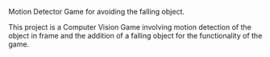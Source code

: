 Motion Detector Game for avoiding the falling object.
 

This project is a Computer Vision Game involving motion
detection of the object in frame and the addition of a falling
object for the functionality of the game.
